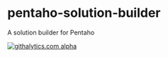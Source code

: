 pentaho-solution-builder
========================

A solution builder for Pentaho

[![githalytics.com alpha](https://cruel-carlota.pagodabox.com/9beea8c3a784243cea3748caee290c6f "githalytics.com")](http://githalytics.com/xpandit/pentaho-solution-builder)

